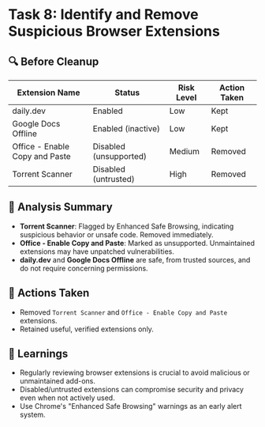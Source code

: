 # Task 8: Identify and Remove Suspicious Browser Extensions

## 🔍 Before Cleanup
| Extension Name            | Status             | Risk Level | Action Taken     |
|---------------------------|--------------------|------------|------------------|
| daily.dev                 | Enabled            | Low        | Kept             |
| Google Docs Offline       | Enabled (inactive) | Low        | Kept             |
| Office - Enable Copy and Paste | Disabled (unsupported) | Medium | Removed          |
| Torrent Scanner           | Disabled (untrusted) | High     | Removed          |

## 🧪 Analysis Summary
- **Torrent Scanner**: Flagged by Enhanced Safe Browsing, indicating suspicious behavior or unsafe code. Removed immediately.
- **Office - Enable Copy and Paste**: Marked as unsupported. Unmaintained extensions may have unpatched vulnerabilities.
- **daily.dev** and **Google Docs Offline** are safe, from trusted sources, and do not require concerning permissions.

## 🧹 Actions Taken
- Removed `Torrent Scanner` and `Office - Enable Copy and Paste` extensions.
- Retained useful, verified extensions only.

## 🧠 Learnings
- Regularly reviewing browser extensions is crucial to avoid malicious or unmaintained add-ons.
- Disabled/untrusted extensions can compromise security and privacy even when not actively used.
- Use Chrome's "Enhanced Safe Browsing" warnings as an early alert system.